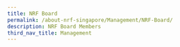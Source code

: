 ```yaml
---
title: NRF Board
permalink: /about-nrf-singapore/Management/NRF-Board/
description: NRF Board Members
third_nav_title: Management
---
```

